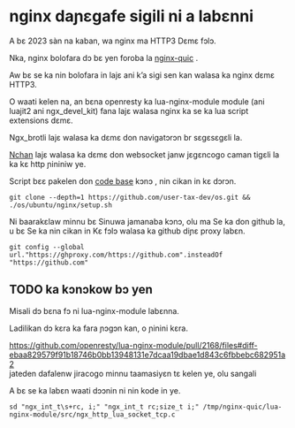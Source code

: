 # nginx daɲɛgafe sigili ni a labɛnni

A bɛ 2023 sàn na kaban, wa nginx ma HTTP3 Dɛmɛ fɔlɔ.

Nka, nginx bolofara dɔ bɛ yen foroba la [nginx-quic](https://quic.nginx.org) .

Aw bɛ se ka nin bolofara in lajɛ ani k’a sigi sen kan walasa ka nginx dɛmɛ HTTP3.

O waati kelen na, an bɛna openresty ka lua-nginx-module module (ani luajit2 ani ngx_devel_kit) fana lajɛ walasa nginx ka se ka lua script extensions dɛmɛ.

Ngx_brotli lajɛ walasa ka dɛmɛ don navigatɔrɔn br sɛgɛsɛgɛli la.

[Nchan](https://github.com/slact/nchan) lajɛ walasa ka dɛmɛ don websocket janw jɛgɛncogo caman tigɛli la ka kɛ http ɲininiw ye.

Script bɛɛ pakelen don [code base](https://github.com/user-tax-dev/os) kɔnɔ , nin cikan in kɛ dɔrɔn.

```
git clone --depth=1 https://github.com/user-tax-dev/os.git && ./os/ubuntu/nginx/setup.sh
```

Ni baarakɛlaw minnu bɛ Sinuwa jamanaba kɔnɔ, olu ma Se ka don github la, u bɛ Se ka nin cikan in Kɛ fɔlɔ walasa ka github diɲɛ proxy labɛn.

```
git config --global url."https://ghproxy.com/https://github.com".insteadOf "https://github.com"
```

## TODO ka kɔnɔkow bɔ yen

Misali dɔ bɛna fɔ ni lua-nginx-module labɛnna.

Ladilikan dɔ kɛra ka fara ɲɔgɔn kan, o ɲinini kɛra.

https://github.com/openresty/lua-nginx-module/pull/2168/files#diff-ebaa829579f91b18746b0bb13948131e7dcaa19dbae1d843c6fbbebc682951a2<br>jateden dafalenw jiracogo minnu taamasiyɛn tɛ kelen ye, olu sangali

A bɛ se ka labɛn waati dɔɔnin ni nin kode in ye.

```
sd "ngx_int_t\s+rc, i;" "ngx_int_t rc;size_t i;" /tmp/nginx-quic/lua-nginx-module/src/ngx_http_lua_socket_tcp.c
```